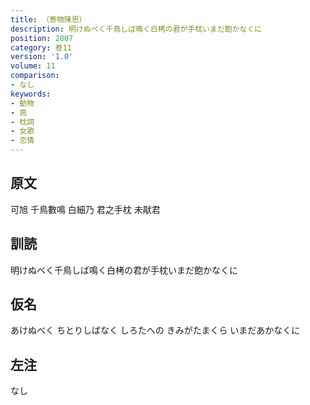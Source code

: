 ```yaml
---
title: （寄物陳思）
description: 明けぬべく千鳥しば鳴く白栲の君が手枕いまだ飽かなくに
position: 2807
category: 巻11
version: '1.0'
volume: 11
comparison:
- なし
keywords:
- 動物
- 鳥
- 枕詞
- 女歌
- 恋情
---
```


## 原文

可旭 千鳥數鳴 白細乃 君之手枕 未猒君

## 訓読

明けぬべく千鳥しば鳴く白栲の君が手枕いまだ飽かなくに

## 仮名

あけぬべく ちとりしばなく しろたへの きみがたまくら いまだあかなくに

## 左注

なし
